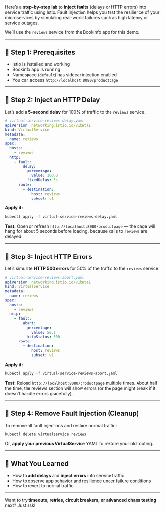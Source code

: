 Here’s a **step-by-step lab** to **inject faults** (delays or HTTP errors) into service traffic using Istio. Fault injection helps you test the resilience of your microservices by simulating real-world failures such as high latency or service outages.

We’ll use the `reviews` service from the Bookinfo app for this demo.

---

## 🧪 Step 1: Prerequisites

* Istio is installed and working
* Bookinfo app is running
* Namespace (`default`) has sidecar injection enabled
* You can access `http://localhost:8080/productpage`

---

## 🧪 Step 2: Inject an HTTP Delay

Let’s add a **5-second delay** for 100% of traffic to the `reviews` service.

```yaml
# virtual-service-reviews-delay.yaml
apiVersion: networking.istio.io/v1beta1
kind: VirtualService
metadata:
  name: reviews
spec:
  hosts:
    - reviews
  http:
    - fault:
        delay:
          percentage:
            value: 100.0
          fixedDelay: 5s
      route:
        - destination:
            host: reviews
            subset: v1
```

**Apply it:**

```bash
kubectl apply -f virtual-service-reviews-delay.yaml
```

**Test:**
Open or refresh `http://localhost:8080/productpage` — the page will hang for about 5 seconds before loading, because calls to `reviews` are delayed.

---

## 🧪 Step 3: Inject HTTP Errors

Let’s simulate **HTTP 500 errors** for 50% of the traffic to the `reviews` service.

```yaml
# virtual-service-reviews-abort.yaml
apiVersion: networking.istio.io/v1beta1
kind: VirtualService
metadata:
  name: reviews
spec:
  hosts:
    - reviews
  http:
    - fault:
        abort:
          percentage:
            value: 50.0
          httpStatus: 500
      route:
        - destination:
            host: reviews
            subset: v1
```

**Apply it:**

```bash
kubectl apply -f virtual-service-reviews-abort.yaml
```

**Test:**
Reload `http://localhost:8080/productpage` multiple times. About half the time, the reviews section will show errors (or the page might break if it doesn’t handle errors gracefully).

---

## 🧪 Step 4: Remove Fault Injection (Cleanup)

To remove all fault injections and restore normal traffic:

```bash
kubectl delete virtualservice reviews
```

Or, **apply your previous VirtualService** YAML to restore your old routing.

---

## 🧠 What You Learned

* How to **add delays** and **inject errors** into service traffic
* How to observe app behavior and resilience under failure conditions
* How to revert to normal traffic

---

Want to try **timeouts, retries, circuit breakers, or advanced chaos testing** next? Just ask!
